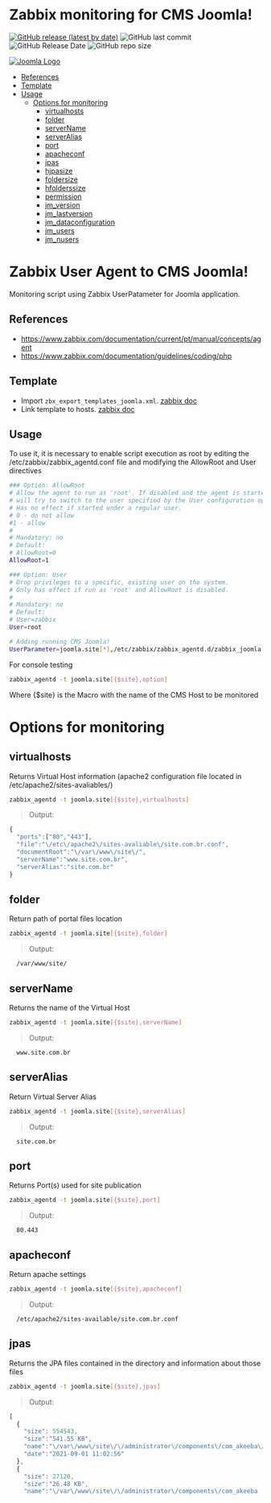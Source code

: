 # Zabbix monitoring for CMS Joomla!


<a href="https://github.com/bitts/zabbix_joomla"><img alt="GitHub release (latest by date)" src="https://img.shields.io/github/v/release/bitts/zabbix_joomla"></a>
<img alt="GitHub last commit" src="https://img.shields.io/github/last-commit/bitts/zabbix_joomla">
<img alt="GitHub Release Date" src="https://img.shields.io/github/release-date/bitts/zabbix_joomla">
<img alt="GitHub repo size" src="https://img.shields.io/github/repo-size/bitts/zabbix_joomla">
<!-- img alt="GitHub all releases" src="https://img.shields.io/github/downloads/bitts/zabbix_joomla/total" -->
<!-- img alt="GitHub release (latest by date)" src="https://img.shields.io/github/downloads/bitts/zabbix_joomla/1.1v/total" -->
<!-- img alt="Packagist License (custom server)" src="https://img.shields.io/packagist/l/bitts/zabbix_joomla" -->

<p align="left"><a href="https://downloads.joomla.org" target="_blank" rel="noopener noreferrer"><img src="https://downloads.joomla.org/images/homepage/joomla-logo.png" alt="Joomla Logo"></a></p>

- [References](#refer%C3%AAncias)
- [Template](#template)
- [Usage](#uses%C3%A7%C3%A3o)
  * [Options for monitoring](#op%C3%A7%C3%B5es-for-monitoring)
    + [virtualhosts](#virtualhosts)
    + [folder](#folder)
    + [serverName](#serverName)
    + [serverAlias](#serverAlias)
    + [port](#port)
    + [apacheconf](#apacheconf)
    + [jpas](#jpas)
    + [hjpasize](#hjpasize)
    + [foldersize](#foldersize)
    + [hfolderssize](#hfolderssize)
    + [permission](#permission)
    + [jm_version](#jm_version)
    + [jm_lastversion](#jm_lastversion)
    + [jm_dataconfiguration](#jm_dataconfiguration)
    + [jm_users](#jm_users)
    + [jm_nusers](#jm_nusers)

# Zabbix User Agent to CMS Joomla!

Monitoring script using Zabbix UserPatameter for Joomla application.

## References
- https://www.zabbix.com/documentation/current/pt/manual/concepts/agent
- https://www.zabbix.com/documentation/guidelines/coding/php

## Template
- Import `zbx_export_templates_joomla.xml`. [zabbix doc](https://www.zabbix.com/documentation/current/manual/xml_export_import/templates)
- Link template to hosts. [zabbix doc](https://www.zabbix.com/documentation/current/manual/config/templates/linking)

## Usage

To use it, it is necessary to enable script execution as root by editing the /etc/zabbix/zabbix_agentd.conf file and modifying the AllowRoot and User directives
```bash
### Option: AllowRoot
# Allow the agent to run as 'root'. If disabled and the agent is started by 'root', the agent
# will try to switch to the user specified by the User configuration option instead.
# Has no effect if started under a regular user.
# 0 - do not allow
#1 - allow
#
# Mandatory: no
# Default:
# AllowRoot=0
AllowRoot=1

### Option: User
# Drop privileges to a specific, existing user on the system.
# Only has effect if run as 'root' and AllowRoot is disabled.
#
# Mandatory: no
# Default:
# User=zabbix
User=root

# Adding running CMS Joomla!
UserParameter=joomla.site[*],/etc/zabbix/zabbix_agentd.d/zabbix_joomla.php $1 $2 $3

```


For console testing
```bash
zabbix_agentd -t joomla.site[{$site},option]
```
Where {$site} is the Macro with the name of the CMS Host to be monitored


# Options for monitoring

## virtualhosts
Returns Virtual Host information (apache2 configuration file located in /etc/apache2/sites-avaliables/)
```bash
zabbix_agentd -t joomla.site[{$site},virtualhosts]
```
 > Output:
```js
{
  "ports":["80","443"],
  "file":"\/etc\/apache2\/sites-avaliable\/site.com.br.conf",
  "documentRoot":"\/var\/www\/site\/",
  "serverName":"www.site.com.br",
  "serverAlias":"site.com.br"
}
```

## folder
Return path of portal files location
```bash
zabbix_agentd -t joomla.site[{$site},folder]
```
 > Output:
```
  /var/www/site/
```

## serverName
Returns the name of the Virtual Host
```bash
zabbix_agentd -t joomla.site[{$site},serverName]
```
 > Output:
```
  www.site.com.br
```

## serverAlias
Return Virtual Server Alias
```bash
zabbix_agentd -t joomla.site[{$site},serverAlias]
```
 > Output:
```
  site.com.br
```

## port
Returns Port(s) used for site publication
```bash
zabbix_agentd -t joomla.site[{$site},port]
```
 > Output:
```
  80.443
```

## apacheconf
Return apache settings
```bash
zabbix_agentd -t joomla.site[{$site},apacheconf]
```
 > Output:
```
  /etc/apache2/sites-available/site.com.br.conf
```

## jpas
Returns the JPA files contained in the directory and information about those files
```bash
zabbix_agentd -t joomla.site[{$site},jpas]
```
 > Output:
```js
[
  {
    "size": 554543,
    "size":"541.55 KB",
    "name":"\/var\/www\/site\/\/administrator\/components\/com_akeeba\/Master\/Installers\/angie.jpa",
    "date":"2021-09-01 11:02:56"
  },
  {
    "size": 27120,
    "size":"26.48 KB",
    "name":"\/var\/www\/site\/\/administrator\/components\/com_akeeba
